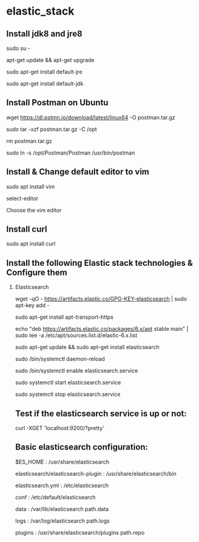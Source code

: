 # elastic_stack

Install jdk8 and jre8
---------------------
sudo su -

apt-get update && apt-get upgrade

sudo apt-get install default-jre

sudo apt-get install default-jdk

Install Postman on Ubuntu
-------------------------

wget https://dl.pstmn.io/download/latest/linux64 -O postman.tar.gz

sudo tar -xzf postman.tar.gz -C /opt

rm postman.tar.gz

sudo ln -s /opt/Postman/Postman /usr/bin/postman

Install & Change default editor to vim
--------------------------------------

sudo apt install vim

select-editor

Choose the vim editor

Install curl
-------------

sudo apt install curl

Install the following Elastic stack technologies & Configure them
-----------------------------------------------------------------
1. Elasticsearch
   
   	wget -qO - https://artifacts.elastic.co/GPG-KEY-elasticsearch | sudo apt-key add -
   
   	sudo apt-get install apt-transport-https

   	echo "deb https://artifacts.elastic.co/packages/6.x/apt stable main" | sudo tee -a /etc/apt/sources.list.d/elastic-6.x.list
   
   	sudo apt-get update && sudo apt-get install elasticsearch

   	sudo /bin/systemctl daemon-reload

   	sudo /bin/systemctl enable elasticsearch.service

   	sudo systemctl start elasticsearch.service

   	sudo systemctl stop elasticsearch.service

   Test if the elasticsearch service is up or not:
   -----------------------------------------------

   	curl -XGET 'localhost:9200/?pretty'

   Basic elasticsearch configuration:
   ----------------------------------

   	$ES_HOME : /usr/share/elasticsearch

   	elasticsearch/elasticsearch-plugin : /usr/share/elasticsearch/bin

   	elasticsearch.yml : /etc/elasticsearch

   	conf : /etc/default/elasticsearch

   	data : /var/lib/elasticsearch   path.data

   	logs : /var/log/elasticsearch   path.logs

   	plugins : /usr/share/elasticsearch/plugins  path.repo
